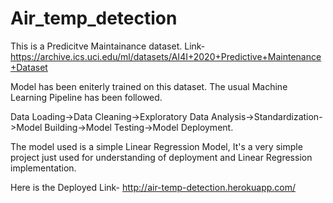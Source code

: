 # Air_temp_detection

This is a Predicitve Maintainance dataset. 
Link-https://archive.ics.uci.edu/ml/datasets/AI4I+2020+Predictive+Maintenance+Dataset

Model has been eniterly trained on this dataset. The usual Machine Learning Pipeline has been followed.

Data Loading->Data Cleaning->Exploratory Data Analysis->Standardization->Model Building->Model Testing->Model Deployment. 

The model used is a simple Linear Regression Model, It's a very simple project just used for understanding of deployment and Linear Regression implementation.

Here is the Deployed Link-
http://air-temp-detection.herokuapp.com/
